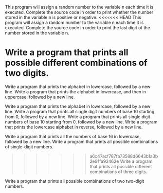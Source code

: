 This program will assign a random number to the variable n each time it is executed. Complete the source code in order to print whether the number stored in the variable n is positive or negative.
<<<<<<< HEAD
This program will assign a random number to the variable n each time it is executed. Complete the source code in order to print the last digit of the number stored in the variable n.


Write a program that prints all possible different combinations of two digits.
=======
Write a program that prints the alphabet in lowercase, followed by a new line.
Write a program that prints the alphabet in lowercase, and then in uppercase, followed by a new line.


Write a program that prints the alphabet in lowercase, followed by a new line.
Write a program that prints all single digit numbers of base 10 starting from 0, followed by a new line.
Write a program that prints all single digit numbers of base 10 starting from 0, followed by a new line.
Write a program that prints the lowercase alphabet in reverse, followed by a new line.


Write a program that prints all the numbers of base 16 in lowercase, followed by a new line.
Write a program that prints all possible combinations of single-digit numbers.
>>>>>>> a6c47acf787fa73588d6643b1a3b2e91fa93462e
Write a program that prints all possible different combinations of three digits.


Write a program that prints all possible combinations of two two-digit numbers.
